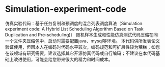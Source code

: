 # Simulation-experiment-code
仿真实验代码：基于任务复制和预调度的混合列表调度算法（Simulation experiment code: A Hybrid List Scheduling Algorithm Based on Task Duplication and Pre-scheduling)）
随机样本生成和性能仿真测试代码压缩在同一个文件夹压缩包中，启动时需要配置java、mysql等环境。
本代码供所发表论文验证使用，但因本人在编码时代码水平较次，编码规范和可扩展性较为糟糕；如您在该领域有研究需要，建议选择其它开源仿真代码或自行编码；不建议在本代码基础上改进使用，可能会给您带来很大的精力和时间成本。
